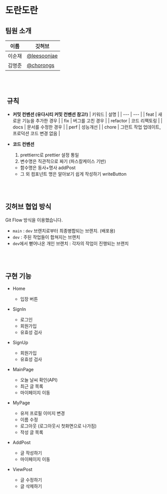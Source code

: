 # 도란도란



##  팀원 소개

| 이름   | 깃허브                                       |
| ------ | -------------------------------------------- |
| 이순재 | [@leesoonjae](https://github.com/leesoonjae)       |
| 김명준 | [@chorongs](https://github.com/chorongs)       |

<br/>
<br/>

##  규칙

- **커밋 컨벤션 (유다시티 커밋 컨벤션 참고!)**
  | 키워드 | 설명 |
  | --- | --- |
  | feat | 새로운 기능을 추가한 경우 |
  | fix | 버그를 고친 경우 |
  | refactor | 코드 리팩토링 |
  | docs | 문서를 수정한 경우 |
  | perf | 성능개선 |
  | chore | 그런트 작업 업데이트, 프로덕션 코드 변경 없음 |

- **코드 컨벤션**
  1. prettierrc로 prettier 설정 통일
  2. 변수명은 직관적으로 짜기 (파스칼케이스 기반)
    - 함수명은 동사+명사 addPost
    - 그 외 컴포넌트 명은 알아보기 쉽게 작성하기 writeButton

<br/>
<br/>

##  깃허브 협업 방식

Git Flow 방식을 이용했습니다.

- `main` : `dev` 브랜치로부터 최종병합되는 브랜치. (배포용)
- `dev` : 주된 작업들이 합쳐지는 브랜치
- `dev`에서 뻗어나온 개인 브랜치 : 각자의 작업이 진행되는 브랜치

<br/>
<br/>

##  구현 기능

- Home
  - 입장 버튼

- SignIn
  - 로그인 
  - 회원가입
  - 유효성 검사

- SignUp
  - 회원가입
  - 유효성 검사


- MainPage
  - 오늘 날씨 확인(API)
  - 최근 글 목록
  - 마이페이지 이동

- MyPage
  - 유저 프로필 이미지 변경
  - 이름 수정
  - 로그아웃 (로그아웃시 첫화면으로 나가짐)
  - 작성 글 목록

- AddPost
  - 글 작성하기
  - 마이페이지 이동

- ViewPost
  - 글 수정하기
  - 글 삭제하기


  <br/>
  <br/>
